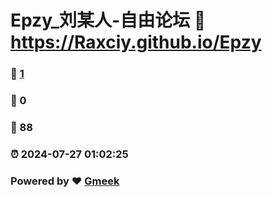 # Epzy_刘某人-自由论坛 :link: https://Raxciy.github.io/Epzy 
### :page_facing_up: [1](https://Raxciy.github.io/Epzy/tag.html) 
### :speech_balloon: 0 
### :hibiscus: 88 
### :alarm_clock: 2024-07-27 01:02:25 
### Powered by :heart: [Gmeek](https://github.com/Meekdai/Gmeek)
